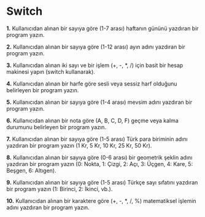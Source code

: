 # Switch

**1.** Kullanıcıdan alınan bir sayıya göre (1-7 arası) haftanın gününü yazdıran bir program yazın.

**2.** Kullanıcıdan alınan bir sayıya göre (1-12 arası) ayın adını yazdıran bir program yazın.

**3.** Kullanıcıdan alınan iki sayı ve bir işlem (+, -, *, /) için basit bir hesap makinesi yapın (switch kullanarak).

**4.** Kullanıcıdan alınan bir harfe göre sesli veya sessiz harf olduğunu belirleyen bir program yazın.

**5.** Kullanıcıdan alınan bir sayıya göre (1-4 arası) mevsim adını yazdıran bir program yazın.

**6.** Kullanıcıdan alınan bir nota göre (A, B, C, D, F) geçme veya kalma durumunu belirleyen bir program yazın.

**7.** Kullanıcıdan alınan bir sayıya göre (1-5 arası) Türk para biriminin adını yazdıran bir program yazın (1 Kr, 5 Kr, 10 Kr, 25 Kr, 50 Kr).

**8.** Kullanıcıdan alınan bir sayıya göre (0-6 arası) bir geometrik şeklin adını yazdıran bir program yazın (0: Nokta, 1: Çizgi, 2: Açı, 3: Üçgen, 4: Kare, 5: Beşgen, 6: Altıgen).

**9.** Kullanıcıdan alınan bir sayıya göre (1-5 arası) Türkçe sayı sıfatını yazdıran bir program yazın (1: Birinci, 2: İkinci, vb.).

**10.** Kullanıcıdan alınan bir karaktere göre (+, -, *, /, %) matematiksel işlemin adını yazdıran bir program yazın.
